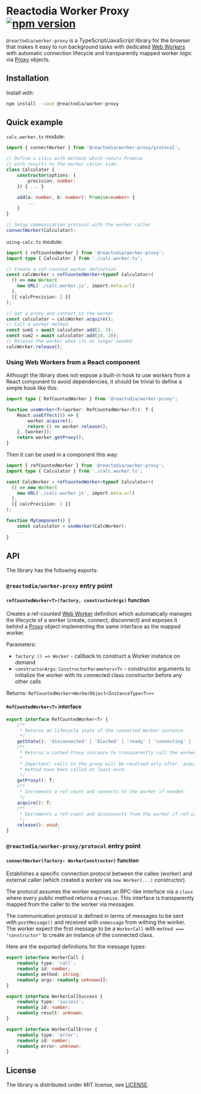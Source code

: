 # Reactodia Worker Proxy [![npm version](https://badge.fury.io/js/@reactodia%2Fworker-proxy.svg)](https://badge.fury.io/js/@reactodia%2Fworker-proxy)

`@reactodia/worker-proxy` is a TypeScript/JavaScript library for the browser that makes it easy to run background tasks with dedicated [Web Workers](https://developer.mozilla.org/en-US/docs/Web/API/Worker) with automatic connection lifecycle and transparently mapped worker logic via [Proxy](https://developer.mozilla.org/en-US/docs/Web/JavaScript/Reference/Global_Objects/Proxy) objects.

## Installation

Install with:
```sh
npm install --save @reactodia/worker-proxy
```

## Quick example

`calc.worker.ts` module:
```ts
import { connectWorker } from '@reactodia/worker-proxy/protocol';

// Define a class with methods which return Promise
// with results to the worker caller side:
class Calculator {
    constructor(options: {
        precision: number;
    }) { ... }

    add(a: number, b: number): Promise<number> {
        ...
    }
}

// Setup communication protocol with the worker caller 
connectWorker(Calculator);
```

`using-calc.ts` module:
```ts
import { refCountedWorker } from '@reactodia/worker-proxy';
import type { Calculator } from './calc.worker.ts';

// Create a ref-counted worker definition
const calcWorker = refCountedWorker<typeof Calculator>(
  () => new Worker(
    new URL('./calc.worker.js', import.meta.url)
  ),
  [{ calcPrecision: 2 }]
);

// Get a proxy and connect to the worker
const calculator = calcWorker.acquire();
// Call a worker method
const sum1 = await calculator.add(2, 3);
const sum2 = await calculator.add(10, 20);
// Release the worker when its no longer needed
calcWorker.release();
```

### Using Web Workers from a React component

Although the library does not expose a built-in hook to use workers from a React component to avoid dependencies, it should be trivial to define a simple hook like this:

```ts
import type { RefCountedWorker } from '@reactodia/worker-proxy';

function useWorker<T>(worker: RefCountedWorker<T>): T {
    React.useEffect(() => {
        worker.acquire();
        return () => worker.release();
    }, [worker]);
    return worker.getProxy();
}
```

Then it can be used in a component this way:

```ts
import { refCountedWorker } from '@reactodia/worker-proxy';
import type { Calculator } from './calc.worker.ts';

const CalcWorker = refCountedWorker<typeof Calculator>(
  () => new Worker(
    new URL('./calc.worker.js', import.meta.url)
  ),
  [{ calcPrecision: 2 }]
);

function MyComponent() {
    const calculator = useWorker(CalcWorker);
    ...
}
```

## API

The library has the following exports:

### `@reactodia/worker-proxy` entry point

#### `refCountedWorker<T>(factory, constructorArgs)` function

Creates a ref-counted [Web Worker](https://developer.mozilla.org/en-US/docs/Web/API/Worker) definition which automatically manages the lifecycle of a worker (create, connect, disconnect) and exposes it behind a [Proxy](https://developer.mozilla.org/en-US/docs/Web/JavaScript/Reference/Global_Objects/Proxy) object implementing the same interface as the mapped worker.

Parameters:
* `factory`: `() => Worker` - callback to construct a Worker instance on demand
* `constructorArgs`: `ConstructorParameters<T>` - constructor arguments to initialize the worker with its connected class constructor before any other calls

Returns: `RefCountedWorker<WorkerObject<InstanceType<T>>>`

#### `RefCountedWorker<T>` interface

```ts
export interface RefCountedWorker<T> {
    /**
     * Returns an lifecycle state of the connected Worker instance.
     */
    getState(): 'disconnected' | 'blocked' | 'ready' | 'connecting' | 'connected';
    /**
     * Returns a cached Proxy instance to transparently call the worker logic.
     *
     * Important: calls to the proxy will be resolved only after `acquire()`
     * method have been called at least once.
     */
    getProxy(): T;
    /**
     * Increments a ref-count and connects to the worker if needed.
     */
    acquire(): T;
    /**
     * Decrements a ref-count and disconnects from the worker if ref-count is zero.
     */
    release(): void;
}
```

### `@reactodia/worker-proxy/protocol` entry point

#### `connectWorker(factory: WorkerConstructor)` function

Establishes a specific connection protocol between the callee (worker) and external caller (which created a worker via `new Worker(...)` constructor).

The protocol assumes the worker exposes an RPC-like interface via a `class` where every public method returns a `Promise`. This interface is transparently mapped from the caller to the worker via messages.

The communication protocol is defined in terms of messages to be sent with `postMessage()` and received with `onmessage` from withing the worker.
The worker expect the first message to be a `WorkerCall` with `method === "constructor"` to create an instance of the connected class.

Here are the exported definitions for the message types:

```ts
export interface WorkerCall {
    readonly type: 'call';
    readonly id: number;
    readonly method: string;
    readonly args: readonly unknown[];
}

export interface WorkerCallSuccess {
    readonly type: 'success';
    readonly id: number;
    readonly result: unknown;
}

export interface WorkerCallError {
    readonly type: 'error';
    readonly id: number;
    readonly error: unknown;
}
```

## License

The library is distributed under MIT license, see [LICENSE](./LICENSE). 

